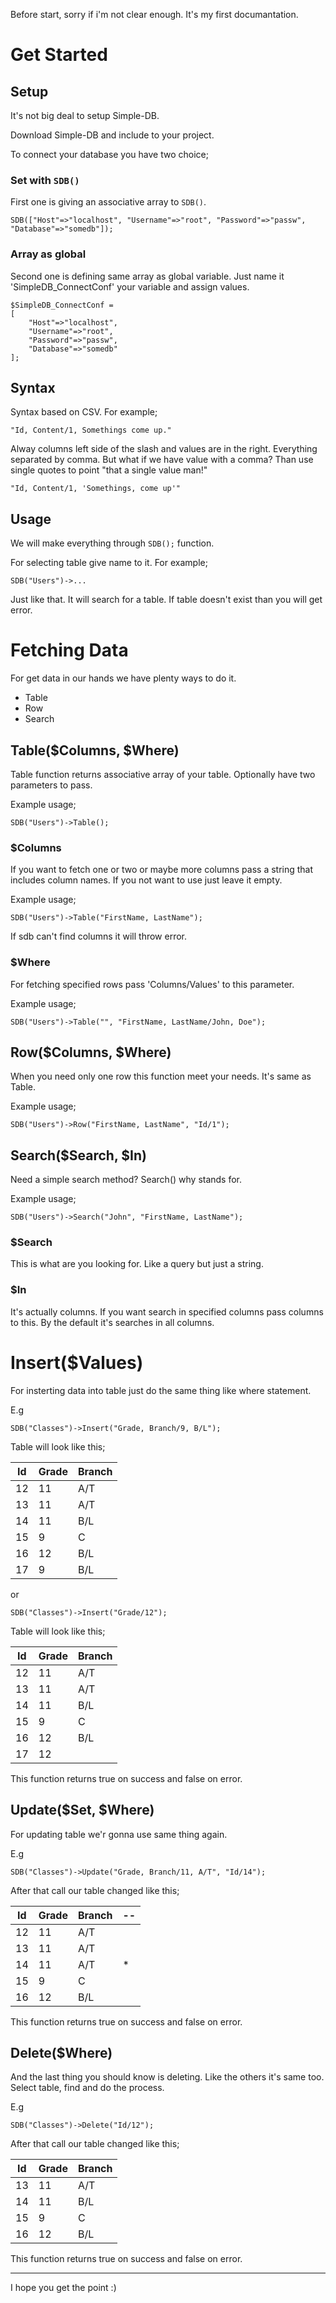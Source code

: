 Before start, sorry if i'm not clear enough. It's my first documantation. 

# Get Started
## Setup
It's not big deal to setup Simple-DB.

Download Simple-DB and include to your project.

To connect your database you have two choice;

### Set with `SDB()`
First one is giving an associative array to `SDB()`.

`SDB(["Host"=>"localhost", "Username"=>"root", "Password"=>"passw", "Database"=>"somedb"]);`

### Array as global
Second one is defining same array as global variable. Just name it 'SimpleDB_ConnectConf' your variable and assign values.

```
$SimpleDB_ConnectConf = 
[
    "Host"=>"localhost",
    "Username"=>"root",
    "Password"=>"passw",
    "Database"=>"somedb"
];
```

## Syntax
Syntax based on CSV. For example;

`"Id, Content/1, Somethings come up."`

Alway columns left side of the slash and values are in the right. Everything separated by comma. But what if we have value with a comma? Than use single quotes to point "that a single value man!"

`"Id, Content/1, 'Somethings, come up'"`

## Usage
We will make everything through `SDB();` function.

For selecting table give name to it. For example;

`SDB("Users")->...`

Just like that. It will search for a table. If table doesn't exist than you will get error.

# Fetching Data
For get data in our hands we have plenty ways to do it.

* Table
* Row
* Search

## Table($Columns, $Where)
Table function returns associative array of your table. Optionally have two parameters to pass.

Example usage;

`SDB("Users")->Table();`

### $Columns
If you want to fetch one or two or maybe more columns pass a string that includes column names. If you not want to use just leave it empty.

Example usage;

`SDB("Users")->Table("FirstName, LastName");`

If sdb can't find columns it will throw error.

### $Where
For fetching specified rows pass 'Columns/Values' to this parameter.

Example usage;

`SDB("Users")->Table("", "FirstName, LastName/John, Doe");`

## Row($Columns, $Where)
When you need only one row this function meet your needs. It's same as Table.

Example usage;

`SDB("Users")->Row("FirstName, LastName", "Id/1");`

## Search($Search, $In)
Need a simple search method? Search() why stands for.

Example usage;

`SDB("Users")->Search("John", "FirstName, LastName");`

### $Search
This is what are you looking for. Like a query but just a string.

### $In
It's actually columns. If you want search in specified columns pass columns to this. By the default it's searches in all columns.

# Insert($Values)
For insterting data into table just do the same thing like where statement.

E.g

`SDB("Classes")->Insert("Grade, Branch/9, B/L");`

Table will look like this;

|Id|Grade|Branch|
|--|-----|------|
|12|11|A/T|
|13|11|A/T|
|14|11|B/L|
|15|9|C|
|16|12|B/L|
|17|9|B/L|

or

`SDB("Classes")->Insert("Grade/12");`

Table will look like this;

|Id|Grade|Branch|
|--|-----|------|
|12|11|A/T|
|13|11|A/T|
|14|11|B/L|
|15|9|C|
|16|12|B/L|
|17|12||

This function returns true on success and false on error.

## Update($Set, $Where)
For updating table we'r gonna use same thing again.

E.g

`SDB("Classes")->Update("Grade, Branch/11, A/T", "Id/14");`

After that call our table changed like this;

|Id|Grade|Branch|--|
|--|-----|------|--|
|12|11|A/T||
|13|11|A/T||
|14|11|A/T|*|
|15|9|C||
|16|12|B/L||

This function returns true on success and false on error.

## Delete($Where)
And the last thing you should know is deleting. Like the others it's same too. Select table, find and do the process.

E.g

`SDB("Classes")->Delete("Id/12");`

After that call our table changed like this;

|Id|Grade|Branch|
|--|-----|------|
|13|11|A/T|
|14|11|B/L|
|15|9|C|
|16|12|B/L|

This function returns true on success and false on error.

***
I hope you get the point :)

